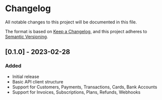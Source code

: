 # Changelog

All notable changes to this project will be documented in this file.

The format is based on [Keep a Changelog](https://keepachangelog.com/en/1.0.0/),
and this project adheres to [Semantic Versioning](https://semver.org/spec/v2.0.0.html).

## [0.1.0] - 2023-02-28

### Added
- Initial release
- Basic API client structure
- Support for Customers, Payments, Transactions, Cards, Bank Accounts
- Support for Invoices, Subscriptions, Plans, Refunds, Webhooks 